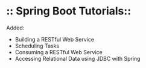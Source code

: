 

# :: Spring Boot Tutorials::      



Added:
 - Building a RESTful Web Service
 - Scheduling Tasks
 - Consuming a RESTful Web Service
 - Accessing Relational Data using JDBC with Spring
